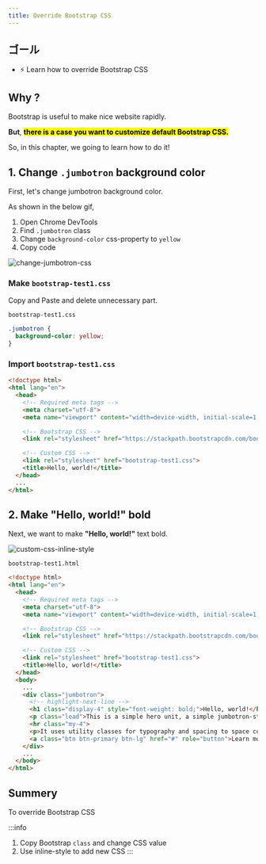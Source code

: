 ```yaml
---
title: Override Bootstrap CSS
---
```



## ゴール
  - ⚡ Learn how to override Bootstrap CSS


## Why ?
Bootstrap is useful to make nice website rapidly.

**But**, **<mark>there is a case you want to customize default Bootstrap CSS.</mark>**

So, in this chapter, we going to learn how to do it!

## 1. Change `.jumbotron` background color

First, let's change jumbotron background color.

As shown in the below gif,

1. Open Chrome DevTools
2. Find `.jumbotron` class
3. Change `background-color` css-property to `yellow`
4. Copy code

![change-jumbotron-css](https://coderhackers-1304676641.cos.ap-tokyo.myqcloud.com/the-complete-webdev-with-rails-2020/bootstrap-css-guide/change-jumbotron-css.gif)

### Make `bootstrap-test1.css`

Copy and Paste and delete unnecessary part.

`bootstrap-test1.css`
```css
.jumbotron {
  background-color: yellow;
}
```

### Import `bootstrap-test1.css`

```html {11,12} title="bootstrap-test1.html"
<!doctype html>
<html lang="en">
  <head>
    <!-- Required meta tags -->
    <meta charset="utf-8">
    <meta name="viewport" content="width=device-width, initial-scale=1, shrink-to-fit=no">

    <!-- Bootstrap CSS -->
    <link rel="stylesheet" href="https://stackpath.bootstrapcdn.com/bootstrap/4.3.1/css/bootstrap.min.css" integrity="sha384-ggOyR0iXCbMQv3Xipma34MD+dH/1fQ784/j6cY/iJTQUOhcWr7x9JvoRxT2MZw1T" crossorigin="anonymous">

    <!-- Custom CSS -->
    <link rel="stylesheet" href="bootstrap-test1.css">
    <title>Hello, world!</title>
  </head>
  ...
</html>
```

## 2. Make "Hello, world!" bold

Next, we want to make **"Hello, world!"** text bold.

![custom-css-inline-style](https://coderhackers-1304676641.cos.ap-tokyo.myqcloud.com/the-complete-webdev-with-rails-2020/bootstrap-css-guide/custom-css-inline-style.gif)

`bootstrap-test1.html`

```html
<!doctype html>
<html lang="en">
  <head>
    <!-- Required meta tags -->
    <meta charset="utf-8">
    <meta name="viewport" content="width=device-width, initial-scale=1, shrink-to-fit=no">

    <!-- Bootstrap CSS -->
    <link rel="stylesheet" href="https://stackpath.bootstrapcdn.com/bootstrap/4.3.1/css/bootstrap.min.css" integrity="sha384-ggOyR0iXCbMQv3Xipma34MD+dH/1fQ784/j6cY/iJTQUOhcWr7x9JvoRxT2MZw1T" crossorigin="anonymous">

    <!-- Custom CSS -->
    <link rel="stylesheet" href="bootstrap-test1.css">
    <title>Hello, world!</title>
  </head>
  <body>
    ...
    <div class="jumbotron">
      <!-- highlight-next-line -->
      <h1 class="display-4" style="font-weight: bold;">Hello, world!</h1>
      <p class="lead">This is a simple hero unit, a simple jumbotron-style component for calling extra attention to featured content or information.</p>
      <hr class="my-4">
      <p>It uses utility classes for typography and spacing to space content out within the larger container.</p>
      <a class="btn btn-primary btn-lg" href="#" role="button">Learn more</a>
    </div>
    ...
  </body>
</html>
```

## Summery
To override Bootstrap CSS

:::info
1. Copy Bootstrap `class` and change CSS value
2. Use inline-style to add new CSS
:::
